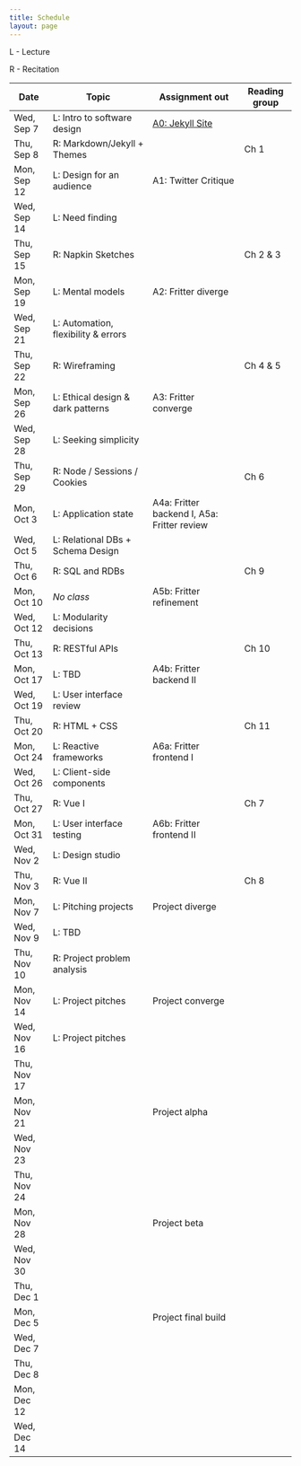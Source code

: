 ```yaml
---
title: Schedule
layout: page
---
```


L - Lecture

R - Recitation

| Date        | Topic                               | Assignment out                              | Reading group |
| ----------- | ----------------------------------- | ------------------------------------------- | ------------- |
| Wed, Sep 7  | L: Intro to software design         | [A0: Jekyll Site](/jekyll/update/2022/01/02/assignment-0)                             |               |
| Thu, Sep 8  | R: Markdown/Jekyll + Themes         |                                             | Ch 1          |
| Mon, Sep 12 | L: Design for an audience           | A1: Twitter Critique                        |               |
| Wed, Sep 14 | L: Need finding                     |                                             |               |
| Thu, Sep 15 | R: Napkin Sketches                  |                                             | Ch 2 & 3      |
| Mon, Sep 19 | L: Mental models                    | A2: Fritter diverge                         |               |
| Wed, Sep 21 | L: Automation, flexibility & errors |                                             |               |
| Thu, Sep 22 | R: Wireframing                      |                                             | Ch 4 & 5      |
| Mon, Sep 26 | L: Ethical design & dark patterns   | A3: Fritter converge                        |               |
| Wed, Sep 28 | L: Seeking simplicity               |                                             |               |
| Thu, Sep 29 | R: Node / Sessions / Cookies        |                                             | Ch 6          |
| Mon, Oct 3  | L: Application state                | A4a: Fritter backend I, A5a: Fritter review |               |
| Wed, Oct 5  | L: Relational DBs + Schema Design   |                                             |               |
| Thu, Oct 6  | R: SQL and RDBs                     |                                             | Ch 9          |
| Mon, Oct 10 | *No class*                            | A5b: Fritter refinement                     |               |
| Wed, Oct 12 | L: Modularity decisions             |                                             |               |
| Thu, Oct 13 | R: RESTful APIs                     |                                             | Ch 10         |
| Mon, Oct 17 | L: TBD                              | A4b: Fritter backend II                     |               |
| Wed, Oct 19 | L: User interface review            |                                             |               |
| Thu, Oct 20 | R: HTML + CSS                       |                                             | Ch 11         |
| Mon, Oct 24 | L: Reactive frameworks              | A6a: Fritter frontend I                     |               |
| Wed, Oct 26 | L: Client-side components           |                                             |               |
| Thu, Oct 27 | R: Vue I                            |                                             | Ch 7          |
| Mon, Oct 31 | L: User interface testing           | A6b: Fritter frontend II                    |               |
| Wed, Nov 2  | L: Design studio                    |                                             |               |
| Thu, Nov 3  | R: Vue II                           |                                             | Ch 8          |
| Mon, Nov 7  | L: Pitching projects                | Project diverge                             |               |
| Wed, Nov 9  | L: TBD                              |                                             |               |
| Thu, Nov 10 | R: Project problem analysis         |                                             |               |
| Mon, Nov 14 | L: Project pitches                  | Project converge                            |               |
| Wed, Nov 16 | L: Project pitches                  |                                             |               |
| Thu, Nov 17 |                                     |                                             |               |
| Mon, Nov 21 |                                     | Project alpha                               |               |
| Wed, Nov 23 |                                     |                                             |               |
| Thu, Nov 24 |                                     |                                             |               |
| Mon, Nov 28 |                                     | Project beta                                |               |
| Wed, Nov 30 |                                     |                                             |               |
| Thu, Dec 1  |                                     |                                             |               |
| Mon, Dec 5  |                                     | Project final build                         |               |
| Wed, Dec 7  |                                     |                                             |               |
| Thu, Dec 8  |                                     |                                             |               |
| Mon, Dec 12 |                                     |                                             |               |
| Wed, Dec 14 |                                     |                                             |               |
